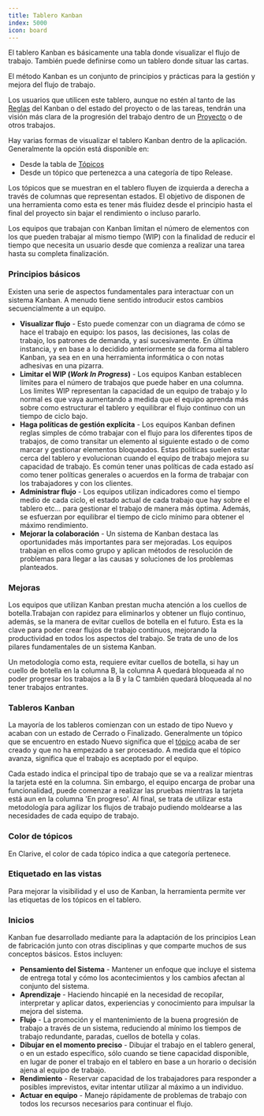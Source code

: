 ```yaml
---
title: Tablero Kanban
index: 5000
icon: board
---
```


El tablero Kanban es básicamente una tabla donde visualizar el flujo de trabajo. También puede definirse como un
tablero donde situar las cartas.

El método Kanban es un conjunto de principios y prácticas para la gestión y mejora del flujo de trabajo.

Los usuarios que utilicen este tablero, aunque no estén al tanto de las [Reglas](/concepts/rule) del Kanban o del estado
del proyecto o de las tareas, tendrán una visión más clara de la progresión del trabajo dentro de un
[Proyecto](/concepts/project) o de otros trabajos.

Hay varias formas de visualizar el tablero Kanban dentro de la aplicación. Generalmente la opción está disponible en:

- Desde la tabla de [Tópicos](/concepts/topic)
- Desde un tópico que pertenezca a una categoría de tipo Release.

Los tópicos que se muestran en el tablero fluyen de izquierda a derecha a través de columnas que representan estados.
El objetivo de disponen de una herramienta como esta es tener más fluidez desde el principio hasta el final del proyecto
sin bajar el rendimiento o incluso pararlo.

Los equipos que trabajan con Kanban limitan el número de elementos con los que pueden trabajar al mismo tiempo (WIP) con
la finalidad de reducir el tiempo que necesita un usuario desde que comienza a realizar una tarea hasta su completa
finalización.


### Principios básicos

Existen una serie de aspectos fundamentales para interactuar con un sistema Kanban.  A menudo tiene sentido introducir
estos cambios secuencialmente a un equipo.

- **Visualizar flujo** - Esto puede comenzar con un diagrama de cómo se hace el trabajo en equipo: los pasos, las
  decisiones, las colas de trabajo, los patrones de demanda, y así sucesivamente. En última instancia, y en base a lo
decidido anteriormente se da forma al tablero Kanban, ya sea en en una herramienta informática o con notas adhesivas en
una pizarra.
- **Limitar el WIP (*Work In Progress*)** - Los equipos Kanban establecen límites para el número de trabajos que puede
  haber en una columna. Los limites WIP representan la capacidad de un equipo de trabajo y lo normal es que vaya
aumentando a medida que el equipo aprenda más sobre como estructurar el tablero y equilibrar el flujo continuo con un
tiempo de ciclo bajo.
- **Haga políticas de gestión explícita** - Los equipos Kanban definen reglas simples de cómo trabajar con el flujo para
  los diferentes tipos de trabajos, de como transitar un elemento al siguiente estado o de como marcar y gestionar
elementos bloqueados. Estas políticas suelen estar cerca del tablero y evolucionan cuando el equipo de trabajo mejora su
capacidad de trabajo. Es común tener unas políticas de cada estado así como tener políticas generales o acuerdos en la
forma de trabajar con los trabajadores y con los clientes.
- **Administrar flujo** - Los equipos utilizan indicadores como el tiempo medio de cada ciclo, el estado actual de cada
  trabajo que hay sobre el tablero etc... para gestionar el trabajo de manera más óptima. Además, se esfuerzan por
equilibrar el tiempo de ciclo mínimo para obtener el máximo rendimiento.
- **Mejorar la colaboración** - Un sistema de Kanban destaca las oportunidades más importantes para ser mejoradas. Los
  equipos trabajan en ellos como grupo y aplican métodos de resolución de problemas para llegar a las causas
y soluciones de los problemas planteados.

### Mejoras

Los equipos que utilizan Kanban prestan mucha atención a los cuellos de botella.Trabajan con rapidez para eliminarlos
y obtener un flujo continuo, además, se la manera de evitar cuellos de botella en el futuro. Esta es la clave para poder
crear flujos de trabajo continuos, mejorando la productividad en todos los aspectos del trabajo. Se trata de uno de los
pilares fundamentales de un sistema Kanban.

Un metodología como esta, requiere evitar cuellos de botella, si hay un cuello de botella en la columna B, la columna
A quedará bloqueada al no poder progresar los trabajos a la B y la C también quedará bloqueada al no tener trabajos
entrantes.

### Tableros Kanban

La mayoría de los tableros comienzan con un estado de tipo Nuevo y acaban con un estado de Cerrado o Finalizado.
Generalmente un tópico que se encuentro en estado Nuevo significa que el [tópico](/concepts/topic) acaba de ser creado
y que no ha empezado a ser procesado. A medida que el tópico avanza, significa que el trabajo es aceptado por el equipo.

Cada estado indica el principal tipo de trabajo que se va a realizar mientras la tarjeta esté en la columna. Sin
embargo, el equipo encarga de probar una funcionalidad, puede comenzar a realizar las pruebas mientras la tarjeta está
aun en la columna 'En progreso'. Al final, se trata de utilizar esta metodología para agilizar los flujos de trabajo
pudiendo moldearse a las necesidades de cada equipo de trabajo.

### Color de tópicos

En Clarive, el color de cada tópico indica a que categoría pertenece.

### Etiquetado en las vistas

Para mejorar la visibilidad y el uso de Kanban, la herramienta permite ver las etiquetas de los tópicos en el tablero.

### Inicios

Kanban fue desarrollado mediante para la adaptación de los principios Lean de fabricación junto con otras disciplinas
y que comparte muchos de sus conceptos básicos. Estos incluyen:

- **Pensamiento del Sistema** - Mantener un enfoque que incluye el sistema de entrega total y cómo los acontecimientos
  y los cambios afectan al conjunto del sistema.
- **Aprendizaje** - Haciendo hincapié en la necesidad de recopilar, interpretar y aplicar datos, experiencias
  y conocimiento para impulsar la mejora del sistema.
- **Flujo** - La promoción y el mantenimiento de la buena progresión de trabajo a través de un sistema, reduciendo al
  mínimo los tiempos de trabajo redundante, paradas, cuellos de botella y colas.
- **Dibujar en el momento preciso** - Dibujar el trabajo en el tablero general, o en un estado específico, sólo cuando
  se tiene capacidad disponible, en lugar de poner el trabajo en el tablero en base a un horario o decisión ajena al
equipo de trabajo.
- **Rendimiento** - Reservar capacidad de los trabajadores para responder a posibles imprevistos, evitar intentar
  utilizar al máximo a un individuo.
- **Actuar en equipo** - Manejo rápidamente de problemas de trabajo con todos los recursos necesarios para continuar el
  flujo.
